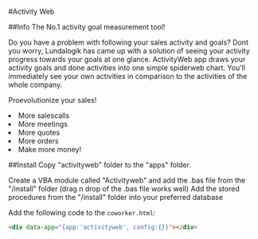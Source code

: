 #Activity Web

##Info
The No.1 activity goal measurement tool!

Do you have a problem with following your sales activity and goals? Dont you worry, Lundalogik has came up with a solution of seeing your activity progress towards your goals at one glance. ActivityWeb app draws your activity goals and done activities into one simple spiderweb chart. You'll immediately see your own activities in comparison to the activities of the whole company.

Proevolutionize your sales!

<li>More salescalls</li>
<li>More meetings</li>
<li>More quotes</li>
<li>More orders</li>
<li>Make more money!</li>
</ul>

##Install
Copy "activityweb" folder to the "apps" folder. 

Create a VBA module called "Activityweb" and add the .bas file from the "/install" folder (drag n drop of the .bas file works well)
Add the stored procedures from the "/install" folder into your preferred database
 
Add the following code to the `coworker.html`:

```html
<div data-app="{app:'activityweb', config:{}}"></div>
```